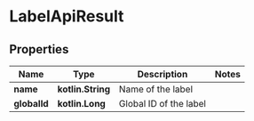 
# LabelApiResult

## Properties
| Name | Type | Description | Notes |
| ------------ | ------------- | ------------- | ------------- |
| **name** | **kotlin.String** | Name of the label |  |
| **globalId** | **kotlin.Long** | Global ID of the label |  |



